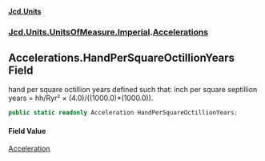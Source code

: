 #### [Jcd.Units](index 'index')
### [Jcd.Units.UnitsOfMeasure.Imperial](Jcd.Units.UnitsOfMeasure.Imperial 'Jcd.Units.UnitsOfMeasure.Imperial').[Accelerations](Accelerations 'Jcd.Units.UnitsOfMeasure.Imperial.Accelerations')

## Accelerations.HandPerSquareOctillionYears Field

hand per square octillion years defined such that: inch per square septillion years = hh/Ryr² ×
(4.0)/((1000.0)*(1000.0)).

```csharp
public static readonly Acceleration HandPerSquareOctillionYears;
```

#### Field Value
[Acceleration](Acceleration 'Jcd.Units.UnitTypes.Acceleration')